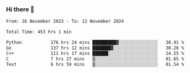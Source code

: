 ### Hi there 👋

<!--
**floyiac/floyiac** is a ✨ _special_ ✨ repository because its `README.md` (this file) appears on your GitHub profile.

Here are some ideas to get you started:

- 🔭 I’m currently working on ...
- 🌱 I’m currently learning ...
- 👯 I’m looking to collaborate on ...
- 🤔 I’m looking for help with ...
- 💬 Ask me about ...
- 📫 How to reach me: ...
- 😄 Pronouns: ...
- ⚡ Fun fact: ...
-->

<!--START_SECTION:waka-->

```txt
From: 16 November 2023 - To: 12 November 2024

Total Time: 453 hrs 1 min

Python           176 hrs 24 mins █████████▓░░░░░░░░░░░░░░░   38.91 %
Go               137 hrs 12 mins ███████▓░░░░░░░░░░░░░░░░░   30.26 %
C++              111 hrs 17 mins ██████░░░░░░░░░░░░░░░░░░░   24.55 %
C                7 hrs 27 mins   ▒░░░░░░░░░░░░░░░░░░░░░░░░   01.65 %
Text             6 hrs 59 mins   ▒░░░░░░░░░░░░░░░░░░░░░░░░   01.54 %
```

<!--END_SECTION:waka-->
